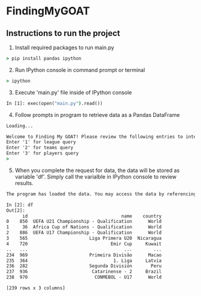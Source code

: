 # FindingMyGOAT

## Instructions to run the project

1. Install required packages to run main.py

```cmd
> pip install pandas ipython
```

2. Run IPython console in command prompt or terminal

```cmd
> ipython
```

3. Execute 'main.py' file inside of IPython console

```cmd
In [1]: exec(open("main.py").read())
```

4. Follow prompts in program to retrieve data as a Pandas DataFrame

```cmd
Loading...

Welcome to Finding My GOAT! Please review the following entries to interact with the program.
Enter '1' for league query
Enter '2' for teams query
Enter '3' for players query
>
```

5. When you complete the request for data, the data will be stored as variable 'df'. Simply call the varialble in IPython console to review results.

```cmd
The program has loaded the data. You may access the data by referencing the Pandas DataFrame 'df' in the IPython console.

In [2]: df
Out[2]:
      id                                   name    country
0    850  UEFA U21 Championship - Qualification      World
1     36  Africa Cup of Nations - Qualification      World
2    886  UEFA U17 Championship - Qualification      World
3    565                       Liga Primera U20  Nicaragua
4    720                               Emir Cup     Kuwait
..   ...                                    ...        ...
234  969                       Primeira Divisão      Macao
235  364                                1. Liga     Latvia
236  282                       Segunda División       Peru
237  936                        Catarinense - 2     Brazil
238  970                         CONMEBOL - U17      World

[239 rows x 3 columns]
```
